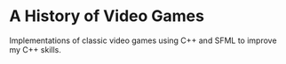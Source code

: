 # A History of Video Games
Implementations of classic video games using C++ and SFML to improve my C++ skills.
